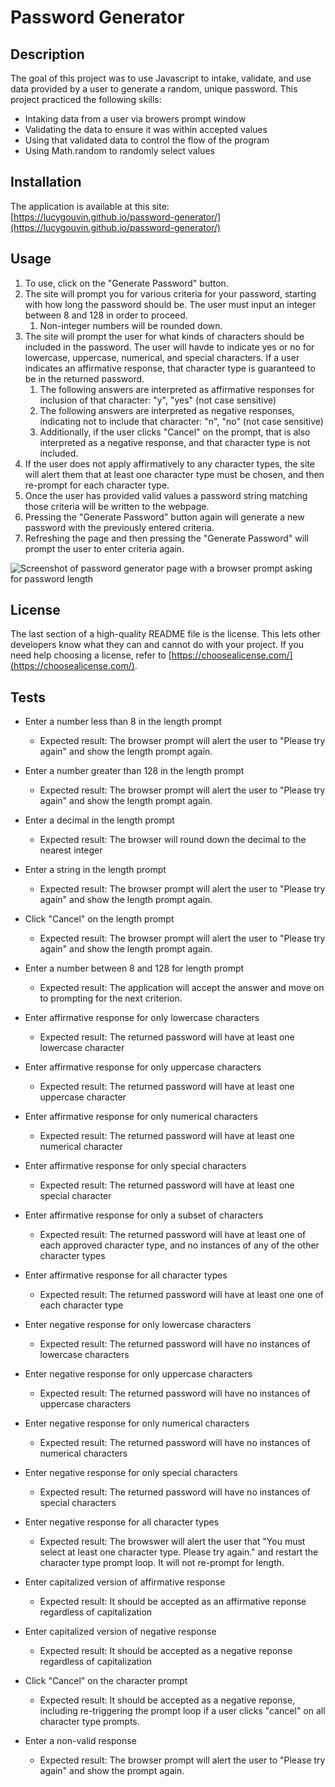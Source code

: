 # Password Generator

## Description

The goal of this project was to use Javascript to intake, validate, and use data provided by a user to generate a random, unique password.
This project practiced the following skills:
- Intaking data from a user via browers prompt window
- Validating the data to ensure it was within accepted values
- Using that validated data to control the flow of the program
- Using Math.random to randomly select values

## Installation

The application is available at this site:[https://lucygouvin.github.io/password-generator/](https://lucygouvin.github.io/password-generator/)

## Usage

1. To use, click on the "Generate Password" button. 
2. The site will prompt you for various criteria for your password, starting with how long the password should be. The user must input an integer between 8 and 128 in order to proceed. 
    1. Non-integer numbers will be rounded down.
3. The site will prompt the user for what kinds of characters should be included in the password. The user will havde to indicate yes or no for lowercase, uppercase, numerical, and special characters. If a user indicates an affirmative response, that character type is guaranteed to be in the returned password.
    1. The following answers are interpreted as affirmative responses for inclusion of that character: "y", "yes" (not case sensitive)
    2. The following answers are interpreted as negative responses, indicating not to include that character: "n", "no" (not case sensitive)
    3. Additionally, if the user clicks "Cancel" on the prompt, that is also interpreted as a negative response, and that character type is not included.
4. If the user does not apply affirmatively to any character types, the site will alert them that at least one character type must be chosen, and then re-prompt for each character type.
5. Once the user has provided valid values a password string matching those criteria will be written to the webpage. 
6. Pressing the "Generate Password" button again will generate a new password with the previously entered criteria.
7. Refreshing the page and then pressing the "Generate Password" will prompt the user to enter criteria again. 

![Screenshot of password generator page with a browser prompt asking for password length](assets/images/password_generator1.png)

## License

The last section of a high-quality README file is the license. This lets other developers know what they can and cannot do with your project. If you need help choosing a license, refer to [https://choosealicense.com/](https://choosealicense.com/).

## Tests

- Enter a number less than 8 in the length prompt
    - Expected result: The browser prompt will alert the user to "Please try again" and show the length prompt again.
- Enter a number greater than 128 in the length prompt
    - Expected result: The browser prompt will alert the user to "Please try again" and show the length prompt again.
- Enter a decimal in the length prompt
    - Expected result: The browser will round down the decimal to the nearest integer
- Enter a string in the length prompt
    - Expected result: The browser prompt will alert the user to "Please try again" and show the length prompt again.
- Click "Cancel" on the length prompt
    - Expected result: The browser prompt will alert the user to "Please try again" and show the length prompt again.
- Enter a number between 8 and 128 for length prompt
    - Expected result: The application will accept the answer and move on to prompting for the next criterion.
- Enter affirmative response for only lowercase characters
    - Expected result: The returned password will have at least one lowercase character
- Enter affirmative response for only uppercase characters
    - Expected result: The returned password will have at least one uppercase character
- Enter affirmative response for only numerical characters
    - Expected result: The returned password will have at least one numerical character
- Enter affirmative response for only special characters
    - Expected result: The returned password will have at least one special character
- Enter affirmative response for only a subset of characters
    - Expected result: The returned password will have at least one of each approved character type, and no instances of any of the other character types
- Enter affirmative response for all character types
    - Expected result: The returned password will have at least one one of each character type

- Enter negative response for only lowercase characters
    - Expected result: The returned password will have no instances of lowercase characters
- Enter negative response for only uppercase characters
    - Expected result: The returned password will have no instances of uppercase characters
- Enter negative response for only numerical characters
    - Expected result: The returned password will have no instances of numerical characters
- Enter negative response for only special characters
    - Expected result: The returned password will have no instances of special characters

- Enter negative response for all character types
    - Expected result: The browswer will alert the user that "You must select at least one character type. Please try again." and restart the character type prompt loop. It will not re-prompt for length.
- Enter capitalized version of affirmative response
    - Expected result: It should be accepted as an affirmative reponse regardless of capitalization
- Enter capitalized version of negative response
    - Expected result: It should be accepted as a negative reponse regardless of capitalization
- Click "Cancel" on the character prompt
    - Expected result: It should be accepted as a negative reponse, including re-triggering the prompt loop if a user clicks "cancel" on all character type prompts.
- Enter a non-valid response
    - Expected result: The browser prompt will alert the user to "Please try again" and show the prompt again.




